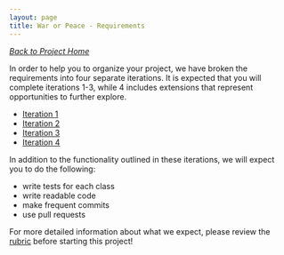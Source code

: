```yaml
---
layout: page
title: War or Peace - Requirements
---
```


_[Back to Project Home](./index)_


In order to help you to organize your project, we have broken the requirements into four separate iterations. It is expected that you will complete iterations 1-3, while 4 includes extensions that represent opportunities to further explore.

* [Iteration 1](./iteration1)
* [Iteration 2](./iteration2)
* [Iteration 3](./iteration3)
* [Iteration 4](./iteration4)

In addition to the functionality outlined in these iterations, we will expect you to do the following:

* write tests for each class
* write readable code
* make frequent commits
* use pull requests

For more detailed information about what we expect, please review the [rubric](./rubric) before starting this project!
